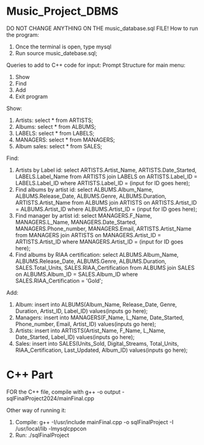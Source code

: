 # Music_Project_DBMS
DO NOT CHANGE ANYTHING ON THE music_database.sql FILE!
How to run the program:
1) Once the terminal is open, type mysql
2) Run source music_datebase.sql;

Queries to add to C++ code for input:
Prompt Structure for main menu:
1) Show
2) Find
3) Add
4) Exit program

Show:
1) Artists: select * from ARTISTS;
2) Albums: select * from ALBUMS;
3) LABELS: select * from LABELS;
4) MANAGERS: select * from MANAGERS;
5) Album sales: select * from SALES;

Find:
1) Artists by Label id: select ARTISTS.Artist_Name, ARTISTS.Date_Started, LABELS.Label_Name from ARTISTS join LABELS on ARTISTS.Label_ID = LABELS.Label_ID where ARTISTS.Label_ID = (input for ID goes here);
2) Find albums by artist id: select ALBUMS.Album_Name, ALBUMS.Release_Date, ALBUMS.Genre, ALBUMS.Duration, ARTISTS.Artist_Name from ALBUMS join ARTISTS on ARTISTS.Artist_ID = ALBUMS.Artist_ID where ALBUMS.Artist_ID = (input for ID goes here);
3) Find manager by artist id: select MANAGERS.F_Name, MANAGERS.L_Name, MANAGERS.Date_Started, MANAGERS.Phone_number, MANAGERS.Email, ARTISTS.Artist_Name from MANAGERS join ARTISTS on MANAGERS.Artist_ID = ARTISTS.Artist_ID where MANAGERS.Artist_ID = (input for ID goes here);
4) Find albums by RIAA certification: select ALBUMS.Album_Name, ALBUMS.Release_Date, ALBUMS.Genre, ALBUMS.Duration, SALES.Total_Units, SALES.RIAA_Certification from ALBUMS join 
SALES on ALBUMS.Album_ID = SALES.Album_ID where SALES.RIAA_Certification = 'Gold';

Add:
1) Album: insert into ALBUMS(Album_Name, Release_Date, Genre, Duration, Artist_ID, Label_ID) values(inputs go here);
2) Managers: insert into MANAGERS(F_Name, L_Name, Date_Started, Phone_number, Email, Artist_ID) values(inputs go here);
3) Artists: insert into ARTISTS(Artist_Name, F_Name, L_Name, Date_Started, Label_ID) values(inputs go here);
4) Sales: insert into SALES(Units_Sold, Digital_Streams, Total_Units, RIAA_Certification, Last_Updated, Album_ID) values(inputs go here);



# C++ Part

FOR the C++ file, compile with g++ -o output -sqlFinalProject2024/mainFinal.cpp

Other way of running it:
1)  Compile: g++ -I/usr/include mainFinal.cpp -o sqlFinalProject -I /usr/local/lib -lmysqlcppcon
2)  Run: ./sqlFinalProject
